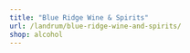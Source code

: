 ```yaml
---
title: "Blue Ridge Wine & Spirits"
url: /landrum/blue-ridge-wine-and-spirits/
shop: alcohol
---
```


